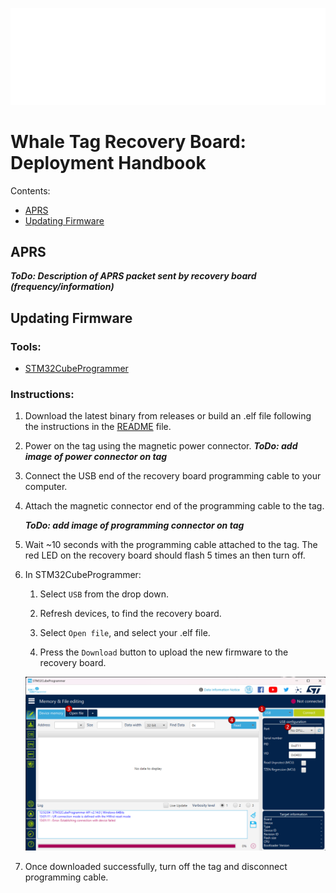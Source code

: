 [![](img/logo.white.png)](https://www.projectceti.org/)
# Whale Tag Recovery Board: Deployment Handbook

Contents:
- [APRS](#aprs)
- [Updating Firmware](#updating-firmware)

## APRS
***ToDo: Description of APRS packet sent by recovery board (frequency/information)***

## Updating Firmware

### Tools:
- [STM32CubeProgrammer](https://www.st.com/en/development-tools/stm32cubeprog.html)

### Instructions:

1) Download the latest binary from releases or build an .elf file following the instructions in the [README](README.md) file.  

1) Power on the tag using the magnetic power connector.
     ***ToDo: add image of power connector on tag***

1) Connect the USB end of the recovery board programming cable to your computer.

1) Attach the magnetic connector end of the programming cable to the tag.
    
    ***ToDo: add image of programming connector on tag***

1) Wait ~10 seconds with the programming cable attached to the tag. The red LED on the recovery board should flash 5 times an then turn off.

1) In STM32CubeProgrammer:
    
    1) Select `USB` from the drop down.

    2) Refresh devices, to find the recovery board.

    3) Select `Open file`, and select your .elf file.

    4) Press the `Download` button to upload the new firmware to the recovery board.

    ![](img/STM32CubeProgrammer.png)

1) Once downloaded successfully, turn off the tag and disconnect programming cable. 
